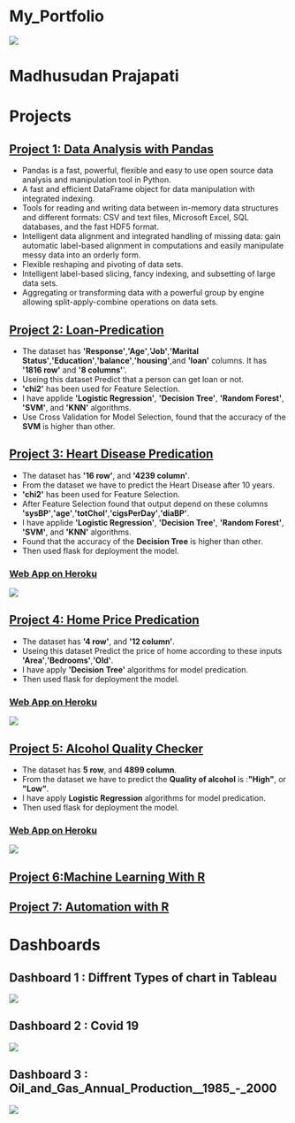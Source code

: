 # My_Portfolio

![](images/Madh.jpg)

# Madhusudan Prajapati

# Projects

## [**Project 1: Data Analysis with Pandas**](https://github.com/Madhu2511995/Pandas-Library)

  * Pandas is a fast, powerful, flexible and easy to use open source data analysis and manipulation tool in Python.
  * A fast and efficient DataFrame object for data manipulation with integrated indexing.
  * Tools for reading and writing data between in-memory data structures and different formats: CSV and text files, Microsoft Excel, SQL databases, and the fast HDF5 format.
  * Intelligent data alignment and integrated handling of missing data: gain automatic label-based alignment in computations and easily manipulate messy data into an orderly form.
  * Flexible reshaping and pivoting of data sets.
  * Intelligent label-based slicing, fancy indexing, and subsetting of large data sets.
  * Aggregating or transforming data with a powerful group by engine allowing split-apply-combine operations on data sets.
   
   
   
   
   
## [**Project 2: Loan-Predication**](https://github.com/Madhu2511995/Loan-Predication)   
   
  * The dataset has **'Response'**,**'Age'**,**'Job'**,**'Marital Status'**,**'Education'**,**'balance'**,**'housing'**,and **'loan'** columns. It has **'1816 row'** and **'8 columns'**'. 
  * Useing this dataset Predict that a person can get loan or not.
  * **'chi2'** has been used for Feature Selection.
  * I have applide **'Logistic Regression'**, **'Decision Tree'**, **'Random Forest'**, **'SVM'**, and **'KNN'** algorithms.
  * Use Cross Validation for Model Selection, found that the accuracy of the **SVM** is higher than other.
   

## [**Project 3: Heart Disease Predication**](https://github.com/Madhu2511995/Heart-Disease)

* The dataset has **'16 row'**, and **'4239 column'**.
* From the dataset we have to predict the Heart Disease after 10 years.
* **'chi2'** has been used for Feature Selection.
* After Feature Selection found that output depend on these columns **'sysBP'**,**'age'**,**'totChol'**,**'cigsPerDay'**,**'diaBP'**.
* I have applide **'Logistic Regression'**, **'Decision Tree'**, **'Random Forest'**, **'SVM'**, and **'KNN'** algorithms.
* Found that the accuracy of the **Decision Tree** is higher than other.
* Then used flask for deployment the model.

### [**Web App on Heroku**](https://heart-predication.herokuapp.com/)
![](images/Heart.gif)



## [**Project 4: Home Price Predication**](https://github.com/Madhu2511995/Home-Price-Predication)

* The dataset has **'4 row'**, and **'12 column'**.
* Useing this dataset Predict the price of home according to these inputs **'Area'**,**'Bedrooms'**,**'Old'**.
* I have apply **'Decision Tree'** algorithms for model predication.
* Then used flask for deployment the model.

### [**Web App on Heroku**](https://home-price.herokuapp.com/)

![](images/House.gif)



## [**Project 5: Alcohol Quality Checker**](https://github.com/Madhu2511995/Alcohol-Quality-Predication)

* The dataset has **5 row**, and **4899 column**. 
* From the dataset we have to predict the **Quality of alcohol** is :**"High"**, or **"Low"**.
* I have apply **Logistic Regression** algorithms for model predication.
* Then used flask for deployment the model.


### [**Web App on Heroku**](https://alchol.herokuapp.com/)

![](images/Alcohol.gif)


## [**Project 6:Machine Learning With R**](https://github.com/Madhu2511995/Machine-Learning-With-R)



## [**Project 7: Automation with R**](https://github.com/Madhu2511995/Automation)




# Dashboards 

## Dashboard 1 : Diffrent Types of chart in Tableau

![](images/Tableau.gif)

## Dashboard 2 : Covid 19

![](images/Country.gif)


## Dashboard 3 : Oil_and_Gas_Annual_Production__1985_-_2000

![](images/Oil.gif)
